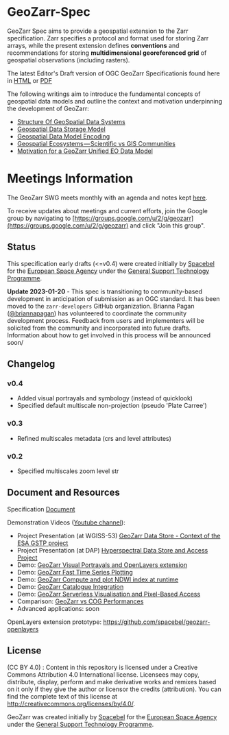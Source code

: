 # GeoZarr-Spec

GeoZarr Spec aims to provide a geospatial extension to the Zarr specification. Zarr specifies a protocol and format used for storing Zarr arrays, while the present extension defines **conventions** and recommendations for storing **multidimensional georeferenced grid** of geospatial observations (including rasters). 

The latest Editor's Draft version of OGC GeoZarr Specificationis found here in [HTML](https://zarr.dev/geozarr-spec/documents/standard/template/geozarr-spec.html) or [PDF](https://zarr.dev/geozarr-spec/documents/standard/template/geozarr-spec.pdf)

The following writings aim to introduce the fundamental concepts of geospatial data models and outline the context and motivation underpinning the development of GeoZarr:

- [Structure Of GeoSpatial Data Systems](https://medium.com/@christophe.noel/structure-of-geospatial-data-ystems-4033d672c222?source=your_stories_page)
- [Geospatial Data Storage Model](https://medium.com/@christophe.noel/geospatial-data-storage-model-d7c3fb895031?source=your_stories_page)
- [Geospatial Data Model Encoding](https://medium.com/@christophe.noel/geospatial-data-model-encoding-1699f4cd5fb9?source=your_stories_page)
- [Geospatial Ecosystems — Scientific vs GIS Communities](https://medium.com/@christophe.noel/geospatial-ecosystems-scientific-vs-gis-communities-324b340bee1a?source=your_stories_page)
- [Motivation for a GeoZarr Unified EO Data Model](https://medium.com/@christophe.noel/motivation-for-a-geozarr-unified-eo-data-model-926dd2bec07a?source=your_stories_page)


# Meetings Information
The GeoZarr SWG meets monthly with an agenda and notes kept [here](https://hackmd.io/@briannapagan/geozarr-spec-swg).

To receive updates about meetings and current efforts, join the Google group by navigating to [https://groups.google.com/u/2/g/geozarr](https://groups.google.com/u/2/g/geozarr) and click "Join this group". 

## Status

This specification early drafts (<=v0.4) were created initially by [Spacebel](https://www.spacebel.com/) for the [European Space Agency](https://esa.int) under the [General Support Technology Programme](http://www.esa.int/Enabling_Support/Space_Engineering_Technology/Shaping_the_Future/About_the_General_Support_Technology_Programme_GSTP).

**Update 2023-01-20** - This spec is transitioning to community-based development in anticipation of submission as an OGC standard. It has been moved to the `zarr-developers` GitHub organization. Brianna Pagan ([@briannapagan](https://github.com/briannapagan)) has volunteered to coordinate the community development process.
Feedback from users and implementers will be solicited from the community and incorporated into future drafts.
Information about how to get involved in this process will be announced soon/

## Changelog

### v0.4 

* Added visual portrayals and symbology (instead of quicklook)
* Specified default multiscale non-projection (pseudo 'Plate Carree')

### v0.3

* Refined multiscales metadata (crs and level attributes)

### v0.2

* Specified multiscales zoom level str

## Document and Resources

Specification [Document](geozarr-spec.md)

Demonstration Videos ([Youtube channel](https://youtube.com/playlist?list=PLzPGC4s5HQOPdeLoK1MXK6gEa1x2Az8Dn)):
- Project Presentation (at WGISS-53) [GeoZarr Data Store - Context of the ESA GSTP project](https://youtu.be/NYhh66EstnY)
- Project Presentation (at DAP) [Hyperspectral Data Store and Access Project](https://youtu.be/CfmPppVR-o4)
- Demo: [GeoZarr Visual Portrayals and OpenLayers extension](https://youtu.be/IKURmv6CVGU)
- Demo: [GeoZarr Fast Time Series Plotting](https://youtu.be/Nt1URJqW71o)
- Demo: [GeoZarr Compute and plot NDWI index at runtime](https://youtu.be/UP0DjphdZgM)
- Demo: [GeoZarr Catalogue Integration](https://youtu.be/Nlbo3FJH8lo)
- Demo: [GeoZarr Serverless Visualisation and Pixel-Based Access](https://youtu.be/sKlejJcPKqQ)
- Comparison: [GeoZarr vs COG Performances](https://youtu.be/KGC8mLqlsCs)
- Advanced applications: soon

OpenLayers extension prototype: https://github.com/spacebel/geozarr-openlayers 



## License

(CC BY 4.0) : Content in this repository is licensed under a Creative Commons Attribution 4.0 International  license. Licensees may copy, distribute, display, perform and make derivative works and remixes based on it only if they give the author or licensor the credits (attribution). You can find the complete text of this license at http://creativecommons.org/licenses/by/4.0/.

GeoZarr was created initially by [Spacebel](https://www.spacebel.com/) for the [European Space Agency](https://esa.int) under the [General Support Technology Programme](http://www.esa.int/Enabling_Support/Space_Engineering_Technology/Shaping_the_Future/About_the_General_Support_Technology_Programme_GSTP).
